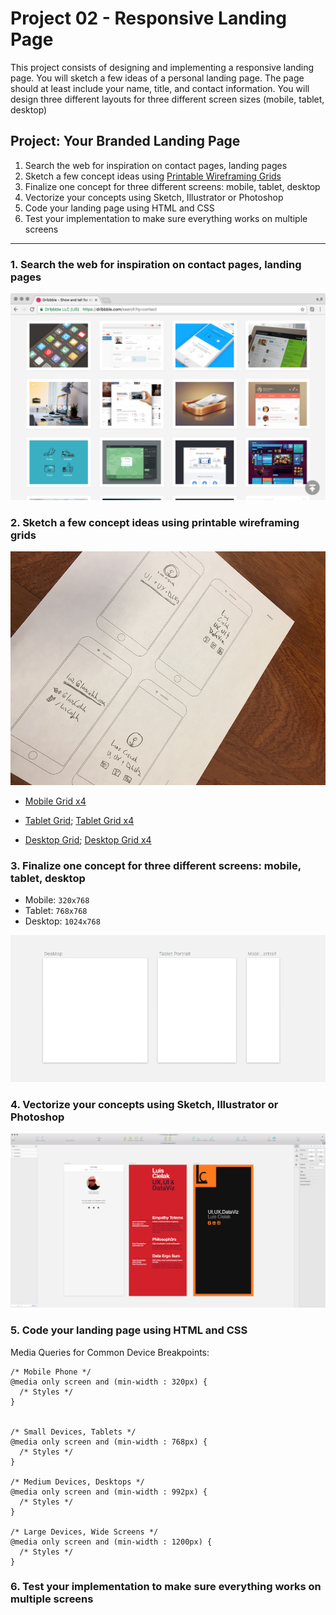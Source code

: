 # Project 02 - Responsive Landing Page

This project consists of designing and implementing a responsive landing page. You will sketch a few ideas of a personal landing page. The page should at least include your name, title, and contact information. You will design three different layouts for three different screen sizes (mobile, tablet, desktop)


## Project: Your Branded Landing Page

1. Search the web for inspiration on contact pages, landing pages
2. Sketch a few concept ideas using [Printable Wireframing Grids](http://sneakpeekit.com/) 
3. Finalize one concept for three different screens: mobile, tablet, desktop
4. Vectorize your concepts using Sketch, Illustrator or Photoshop
5. Code your landing page using HTML and CSS
6. Test your implementation to make sure everything works on multiple screens


- - -


### 1. Search the web for inspiration on contact pages, landing pages

![Dribbble](img/01-inspiration.png "Contact Pages")

### 2. Sketch a few concept ideas using printable wireframing grids

![Sketches](img/02-sketch.jpg)

* [Mobile Grid x4](printable-grids/sneakpeekit-4-mobiles-grid.pdf)

* [Tablet Grid](printable-grids/sneakpeekit-tablet-grid.pdf); [Tablet Grid x4](printable-grids/sneakpeekit-4-tablets-grid.pdf)

* [Desktop Grid](printable-grids/sneakpeekit-browser-grid.pdf); [Desktop Grid x4](printable-grids/sneakpeekit-4-browsers-grid.pdf)


### 3. Finalize one concept for three different screens: mobile, tablet, desktop

* Mobile: `320x768`
* Tablet: `768x768`
* Desktop: `1024x768` 

![Responsive Artboards](img/03-artboards.png "Responsive Artboards")


### 4. Vectorize your concepts using Sketch, Illustrator or Photoshop

![Vectors](img/04-vectors.png "Concepts")


### 5. Code your landing page using HTML and CSS

Media Queries for Common Device Breakpoints:

```
/* Mobile Phone */ 
@media only screen and (min-width : 320px) {
  /* Styles */ 
}


/* Small Devices, Tablets */
@media only screen and (min-width : 768px) {
  /* Styles */ 
}

/* Medium Devices, Desktops */
@media only screen and (min-width : 992px) {
  /* Styles */ 
}

/* Large Devices, Wide Screens */
@media only screen and (min-width : 1200px) {
  /* Styles */ 
}

```

### 6. Test your implementation to make sure everything works on multiple screens


